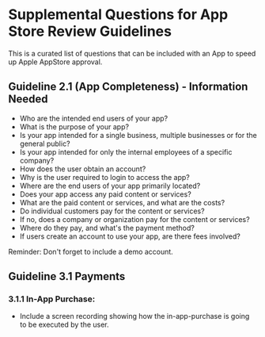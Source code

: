 # Supplemental Questions for App Store Review Guidelines
This is a curated list of questions that can be included with an App to speed up Apple AppStore approval.

## Guideline 2.1 (App Completeness) - Information Needed
* Who are the intended end users of your app?
* What is the purpose of your app?
* Is your app intended for a single business, multiple businesses or for the general public?
* Is your app intended for only the internal employees of a specific company?
* How does the user obtain an account?
* Why is the user required to login to access the app?
* Where are the end users of your app primarily located?
* Does your app access any paid content or services?
* What are the paid content or services, and what are the costs?
* Do individual customers pay for the content or services?
* If no, does a company or organization pay for the content or services? 
* Where do they pay, and what's the payment method?
* If users create an account to use your app, are there fees involved?

Reminder: Don't forget to include a demo account.

## Guideline 3.1 Payments 
### 3.1.1 In-App Purchase:
* Include a screen recording showing how the in-app-purchase is going to be executed by the user.

